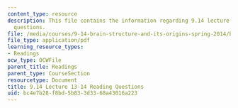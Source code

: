 ```yaml
---
content_type: resource
description: This file contains the information regarding 9.14 lecture 13-14 reading
  questions.
file: /media/courses/9-14-brain-structure-and-its-origins-spring-2014/bc4e7b28f8bd5b833d3368a43016a223_MIT9_14S14_Lec13-14ReadQue.pdf
file_type: application/pdf
learning_resource_types:
- Readings
ocw_type: OCWFile
parent_title: Readings
parent_type: CourseSection
resourcetype: Document
title: 9.14 Lecture 13-14 Reading Questions
uid: bc4e7b28-f8bd-5b83-3d33-68a43016a223
---
```

